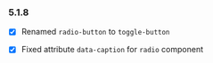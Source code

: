 ### 5.1.8

+ [x] Renamed `radio-button` to `toggle-button`
+ [x] Fixed attribute `data-caption` for `radio` component

